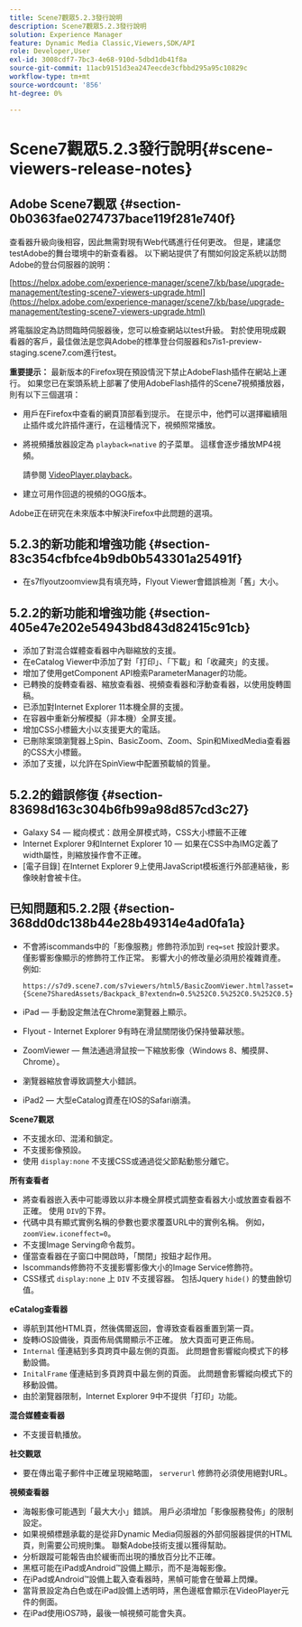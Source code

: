 ```yaml
---
title: Scene7觀眾5.2.3發行說明
description: Scene7觀眾5.2.3發行說明
solution: Experience Manager
feature: Dynamic Media Classic,Viewers,SDK/API
role: Developer,User
exl-id: 3008cdf7-7bc3-4e68-910d-5dbd1db41f8a
source-git-commit: 11acb9151d3ea247eecde3cfbbd295a95c10829c
workflow-type: tm+mt
source-wordcount: '856'
ht-degree: 0%

---
```


# Scene7觀眾5.2.3發行說明{#scene-viewers-release-notes}

## Adobe Scene7觀眾 {#section-0b0363fae0274737bace119f281e740f}

查看器升級向後相容，因此無需對現有Web代碼進行任何更改。 但是，建議您testAdobe的舞台環境中的新查看器。 以下網站提供了有關如何設定系統以訪問Adobe的登台伺服器的說明：

[https://helpx.adobe.com/experience-manager/scene7/kb/base/upgrade-management/testing-scene7-viewers-upgrade.html](https://helpx.adobe.com/experience-manager/scene7/kb/base/upgrade-management/testing-scene7-viewers-upgrade.html)

將電腦設定為訪問臨時伺服器後，您可以檢查網站以test升級。 對於使用現成觀看器的客戶，最佳做法是您與Adobe的標準登台伺服器和s7is1-preview-staging.scene7.com進行test。

**重要提示：** 最新版本的Firefox現在預設情況下禁止AdobeFlash插件在網站上運行。 如果您已在案頭系統上部署了使用AdobeFlash插件的Scene7視頻播放器，則有以下三個選項：

* 用戶在Firefox中查看的網頁頂部看到提示。 在提示中，他們可以選擇繼續阻止插件或允許插件運行，在這種情況下，視頻照常播放。
* 將視頻播放器設定為 `playback=native` 的子菜單。 這樣會逐步播放MP4視頻。

   請參閱 [VideoPlayer.playback](../../c-html5-s7-aem-asset-viewers/c-html5-video-reference/c-html5-video-cmdref/r-html5-video-viewer-conf-attrib-videoplayer-playback.md#reference-13ec45db4cd4443b842f310153623221)。

* 建立可用作回退的視頻的OGG版本。

Adobe正在研究在未來版本中解決Firefox中此問題的選項。

## 5.2.3的新功能和增強功能 {#section-83c354cfbfce4b9db0b543301a25491f}

* 在s7flyoutzoomview具有填充時，Flyout Viewer會錯誤檢測「舊」大小。

## 5.2.2的新功能和增強功能 {#section-405e47e202e54943bd843d82415c91cb}

* 添加了對混合媒體查看器中內聯縮放的支援。
* 在eCatalog Viewer中添加了對「打印」、「下載」和「收藏夾」的支援。
* 增加了使用getComponent API檢索ParameterManager的功能。
* 已轉換的旋轉查看器、縮放查看器、視頻查看器和浮動查看器，以使用旋轉圖稿。
* 已添加對Internet Explorer 11本機全屏的支援。
* 在容器中重新分解模擬（非本機）全屏支援。
* 增加CSS小標籤大小以支援更大的電話。
* 已刪除案頭瀏覽器上Spin、BasicZoom、Zoom、Spin和MixedMedia查看器的CSS大小標籤。
* 添加了支援，以允許在SpinView中配置預載幀的質量。

## 5.2.2的錯誤修復 {#section-83698d163c304b6fb99a98d857cd3c27}

* Galaxy S4 — 縱向模式：啟用全屏模式時，CSS大小標籤不正確
* Internet Explorer 9和Internet Explorer 10 — 如果在CSS中為IMG定義了width屬性，則縮放操作會不正確。
* [電子目錄] 在Internet Explorer 9上使用JavaScript模板進行外部連結後，影像映射會被卡住。

## 已知問題和5.2.2限 {#section-368dd0dc138b44e28b49314e4ad0fa1a}

* 不會將iscommands中的「影像服務」修飾符添加到 `req=set` 按設計要求。 僅影響影像顯示的修飾符工作正常。 影響大小的修改量必須用於複雜資產。 例如: 

   ```
   https://s7d9.scene7.com/s7viewers/html5/BasicZoomViewer.html?asset= {Scene7SharedAssets/Backpack_B?extendn=0.5%252C0.5%252C0.5%252C0.5}
   ```

* iPad — 手動設定無法在Chrome瀏覽器上顯示。
* Flyout - Internet Explorer 9有時在滑鼠關閉後仍保持螢幕狀態。
* ZoomViewer — 無法通過滑鼠按一下縮放影像（Windows 8、觸摸屏、Chrome）。
* 瀏覽器縮放會導致調整大小錯誤。
* iPad2 — 大型eCatalog資產在IOS的Safari崩潰。

**Scene7觀眾**

* 不支援水印、混淆和鎖定。
* 不支援影像預設。
* 使用 `display:none` 不支援CSS或通過從父節點動態分離它。

**所有查看者**

* 將查看器嵌入表中可能導致以非本機全屏模式調整查看器大小或放置查看器不正確。 使用 `DIV`的下界。
* 代碼中具有顯式實例名稱的參數也要求覆蓋URL中的實例名稱。 例如，`zoomView.iconeffect=0`。
* 不支援Image Serving命令裁剪。
* 僅當查看器在子窗口中開啟時，「關閉」按鈕才起作用。
* Iscommands修飾符不支援影響影像大小的Image Service修飾符。
* CSS樣式 `display:none` 上 `DIV` 不支援容器。 包括Jquery `hide()` 的雙曲餘切值。

**eCatalog查看器**

* 導航到其他HTML頁，然後偶爾返回，會導致查看器重置到第一頁。
* 旋轉iOS設備後，頁面佈局偶爾顯示不正確。 放大頁面可更正佈局。
* `Internal` 僅連結到多頁跨頁中最左側的頁面。 此問題會影響縱向模式下的移動設備。
* `InitalFrame` 僅連結到多頁跨頁中最左側的頁面。 此問題會影響縱向模式下的移動設備。
* 由於瀏覽器限制，Internet Explorer 9中不提供「打印」功能。

**混合媒體查看器**

* 不支援音軌播放。

**社交觀眾**

* 要在傳出電子郵件中正確呈現縮略圖， `serverurl` 修飾符必須使用絕對URL。

**視頻查看器**

* 海報影像可能遇到「最大大小」錯誤。 用戶必須增加「影像服務發佈」的限制設定。
* 如果視頻標題承載的是從非Dynamic Media伺服器的外部伺服器提供的HTML頁，則需要公司規則集。 聯繫Adobe技術支援以獲得幫助。
* 分析跟蹤可能報告由於緩衝而出現的播放百分比不正確。
* 黑框可能在iPad或Android™設備上顯示，而不是海報影像。
* 在iPad或Android™設備上載入查看器時，黑幀可能會在螢幕上閃爍。
* 當背景設定為白色或在iPad設備上透明時，黑色邊框會顯示在VideoPlayer元件的側面。
* 在iPad使用iOS7時，最後一幀視頻可能會失真。

